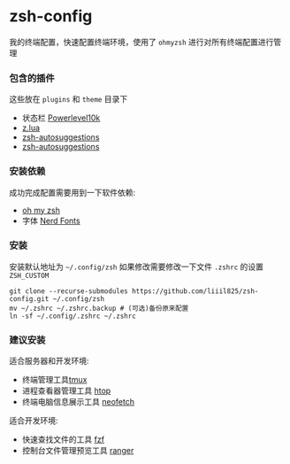 # zsh-config
我的终端配置，快速配置终端环境，使用了 `ohmyzsh` 进行对所有终端配置进行管理

### 包含的插件
这些放在 `plugins` 和 `theme` 目录下
- 状态栏 [Powerlevel10k](https://github.com/romkatv/powerlevel10k)
- [z.lua](https://github.com/skywind3000/z.lua)
- [zsh-autosuggestions](https://github.com/zsh-users/zsh-autosuggestions)
- [zsh-autosuggestions](https://github.com/zsh-users/zsh-autosuggestions)

### 安装依赖
成功完成配置需要用到一下软件依赖:
- [oh my zsh](https://github.com/ohmyzsh/ohmyzsh)
- 字体 [Nerd Fonts](https://github.com/ryanoasis/nerd-fonts)

### 安装
安装默认地址为 `~/.config/zsh`
如果修改需要修改一下文件 `.zshrc` 的设置 `ZSH_CUSTOM` 

```
git clone --recurse-submodules https://github.com/liiil825/zsh-config.git ~/.config/zsh
mv ~/.zshrc ~/.zshrc.backup # (可选)备份原来配置
ln -sf ~/.config/.zshrc ~/.zshrc
```

### 建议安装
适合服务器和开发环境:
- 终端管理工具[tmux](https://github.com/tmux/tmux#installation)
- 进程查看器管理工具 [htop](https://github.com/htop-dev/htop#build-instructions)
- 终端电脑信息展示工具 [neofetch]()

适合开发环境:
- 快速查找文件的工具 [fzf](https://github.com/junegunn/fzf#installation)
- 控制台文件管理预览工具 [ranger](https://github.com/ranger/ranger#installing)

